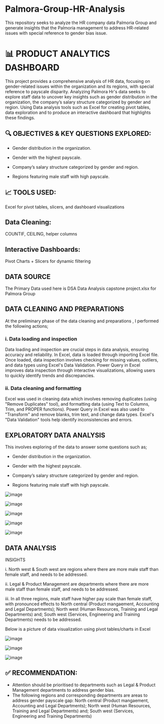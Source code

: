 # Palmora-Group-HR-Analysis
This repository seeks to analyze the HR company data Palmoria Group and generate insights that the Palmoria management to address HR-related issues with special reference to gender bias issue.

# 📊 PRODUCT ANALYTICS DASHBOARD
This project provides a comprehensive analysis of HR data, focusing on gender-related issues within the organization and its regions, with special reference to payscale disparity. Analyzing Palmora Hr's data seeks to explore staff data to uncover key insights such as gender distribution in the organization, the company’s salary structure categorized by gender and region. Using Data analysis tools such as Excel for creating pivot tables, data exploration and to produce an interactive dashboard that highlights these findings.

## 🔍 OBJECTIVES & KEY QUESTIONS EXPLORED:
- Gender distribution in the organization.

- Gender with the highest payscale.

- Company’s salary structure categorized by gender and region.

- Regions featuring male staff with high payscale.



## 📈 TOOLS USED:
Excel for pivot tables, slicers, and dashboard visualizations

## Data Cleaning: 

COUNTIF, CEILING, helper columns

## Interactive Dashboards: 

Pivot Charts + Slicers for dynamic filtering

## DATA SOURCE
The Primary Data used here is DSA Data Analysis capstone project.xlsx for Palmora Group

## DATA CLEANING AND PREPARATIONS
At the preliminary phase of the data cleaning and preparations , I performed the following actions;

### i. Data loading and inspection
Data loading and inspection are crucial steps in data analysis, ensuring accuracy and reliability. In Excel, data is loaded through importing Excel file. Once loaded, data inspection involves checking for missing values, outliers, and data types using Excel's Data Validation. Power Query in Excel improves data inspection through interactive visualizations, allowing users to quickly identify trends and discrepancies.

### ii. Data cleaning and formatting
Excel was used in cleaning data which involves removing duplicates (using "Remove Duplicates" tool), and formatting data (using Text to Columns, Trim, and PROPER functions). Power Query in Excel was also used to "Transform" and remove blanks, trim text, and change data types. Excel's "Data Validation" tools help identify inconsistencies and errors.

## EXPLORATORY DATA ANALYSIS
This involves exploring of the data to answer some questions such as;

- Gender distribution in the organization.

- Gender with the highest payscale.

- Company’s salary structure categorized by gender and region.

- Regions featuring male staff with high payscale.

![image](https://github.com/user-attachments/assets/559dd510-c495-4ad7-a991-f8f181b286ae)

![image](https://github.com/user-attachments/assets/8e549651-5fc2-4f40-a7a3-3e0dab4f958b)

![image](https://github.com/user-attachments/assets/7231ec9f-074f-4d65-bad0-d19cb274fc66)

![image](https://github.com/user-attachments/assets/c84c15df-1f31-4f9f-9aca-b12e1a23c9d9)

![image](https://github.com/user-attachments/assets/df4c1625-b745-42a8-9ce3-4da15a628663)


## DATA ANALYSIS
INSIGHTS

i. North west & South west are regions where there are more male staff than female staff, and needs to be addressed.

ii. Legal & Product Management are departments where there are more male staff than female staff, and needs to be addressed.

iii. In all three regions, male staff have higher pay scale than female staff, with pronounced effects to North central (Product mangaement, Accounting and Legal Departments); North west (Human Resources, Training and Legal Departments) and; South west (Services, Engineering and Training Departments) needs to be addressed.

Below is a picture of data visualization using pivot tables/charts in Excel

![image](https://github.com/user-attachments/assets/57331576-2be5-4392-a0bc-b99bfb060437)

![image](https://github.com/user-attachments/assets/bc70bec4-4d31-4d1d-8da4-551976e0dab7)

![image](https://github.com/user-attachments/assets/38453240-16e8-4ceb-b611-28f5022d7a63)




## ✅ RECOMMENDATION:
- Attention should be prioritised to departments such as Legal & Product Management departments to address gender bias.
- The following regions and corresponding departments are areas to address gender payscale gap: North central (Product mangaement, Accounting and Legal Departments); North west (Human Resources, Training and Legal Departments) and; South west (Services, Engineering and Training Departments)
